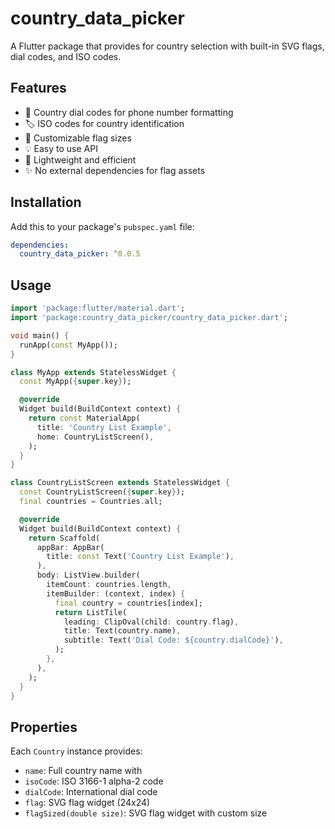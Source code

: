 # country_data_picker

A Flutter package that provides for country selection with built-in SVG flags, dial codes, and ISO codes.

## Features

- 📱 Country dial codes for phone number formatting
- 🏷️ ISO codes for country identification
- 🎨 Customizable flag sizes
- 💡 Easy to use API
- 🚀 Lightweight and efficient
- ✨ No external dependencies for flag assets

## Installation

Add this to your package's `pubspec.yaml` file:

```yaml
dependencies:
  country_data_picker: ^0.0.5
```

## Usage

```dart
import 'package:flutter/material.dart';
import 'package:country_data_picker/country_data_picker.dart';

void main() {
  runApp(const MyApp());
}

class MyApp extends StatelessWidget {
  const MyApp({super.key});

  @override
  Widget build(BuildContext context) {
    return const MaterialApp(
      title: 'Country List Example',
      home: CountryListScreen(),
    );
  }
}

class CountryListScreen extends StatelessWidget {
  const CountryListScreen({super.key});
  final countries = Countries.all;

  @override
  Widget build(BuildContext context) {
    return Scaffold(
      appBar: AppBar(
        title: const Text('Country List Example'),
      ),
      body: ListView.builder(
        itemCount: countries.length,
        itemBuilder: (context, index) {
          final country = countries[index];
          return ListTile(
            leading: ClipOval(child: country.flag),
            title: Text(country.name),
            subtitle: Text('Dial Code: ${country.dialCode}'),
          );
        },
      ),
    );
  }
}

```

## Properties

Each `Country` instance provides:

- `name`: Full country name with 
- `isoCode`: ISO 3166-1 alpha-2 code
- `dialCode`: International dial code
- `flag`: SVG flag widget (24x24)
- `flagSized(double size)`: SVG flag widget with custom size
